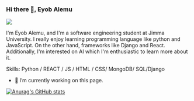 ### Hi there 👋, Eyob Alemu
![](https://arturssmirnovs.github.io/github-profile-readme-generator/images/banner.png)

I'm Eyob Alemu, and I'm a software engineering student at Jimma University. I really enjoy learning programming language like python and JavaScript. On the other hand, frameworks like Django and React. Additionally, I'm interested on AI which I'm enthusiastic to learn more about it.

Skills: Python / REACT / JS / HTML / CSS/ MongoDB/ SQL/Django

- 🔭 I’m currently working on this page. 






[![Anurag's GitHub stats](https://github-readme-stats.vercel.app/api?username=Warrior-jo12)](https://github.com/anuraghazra/github-readme-stats)
